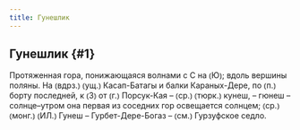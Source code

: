 ```yaml
---
title: Гунешлик
---
```

## Гунешлик {#1}

Протяженная гора, понижающаяся волнами с С на ⦅Ю⦆; вдоль вершины поляны. На ⦅вдрз.⦆ ⦅ущ.⦆ Касап-Батагы и балки Караных-Дере, по ⦅п.⦆ борту последней, к ⦅З⦆ от ⦅г.⦆ Порсук-Кая – ⦅ср.⦆ ⦅тюрк.⦆ кунеш, – гюнеш – солнце–утром она первая из соседних гор освещается солнцем; ⦅ср.⦆ ⦅монг.⦆ ⦅ИЛ.⦆ Гунеш – Гурбет-Дере-Богаз – ⦅см.⦆ Гурзуфское седло.
